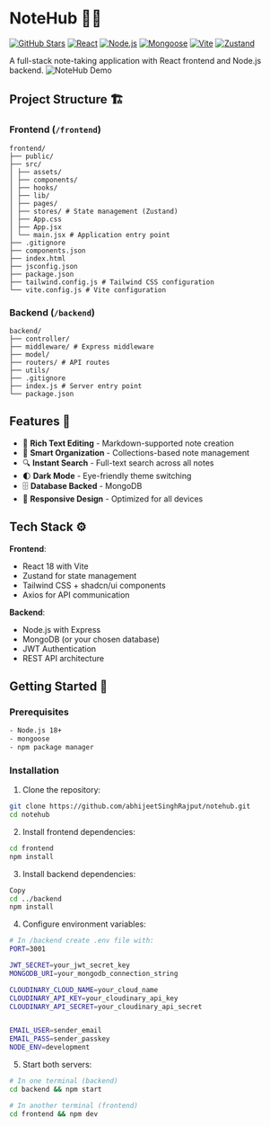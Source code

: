 # NoteHub 📝✨

[![GitHub Stars](https://img.shields.io/github/stars/abhijeetSinghRajput/notehub?style=for-the-badge)](https://github.com/abhijeetSinghRajput/notehub/stargazers)
[![React](https://img.shields.io/badge/React-18.2-61DAFB?style=for-the-badge&logo=react)](https://reactjs.org/)
[![Node.js](https://img.shields.io/badge/Node.js-20+-339933?style=for-the-badge&logo=node.js)](https://nodejs.org/)
[![Mongoose](https://img.shields.io/badge/Mongoose-8.0-880000?style=for-the-badge&logo=mongoDB&logoColor=white)](https://mongoosejs.com/)
[![Vite](https://img.shields.io/badge/Vite-4.0-646CFF?style=for-the-badge&logo=vite)](https://vitejs.dev/)
[![Zustand](https://img.shields.io/badge/State_Management-Zustand-9146FF?style=for-the-badge)](https://github.com/pmndrs/zustand)

A full-stack note-taking application with React frontend and Node.js backend.
![NoteHub Demo](demo.gif) <!-- Add actual demo gif later -->

## Project Structure 🏗️

### Frontend (`/frontend`)
```
frontend/
├── public/ 
├── src/
│ ├── assets/ 
│ ├── components/
│ ├── hooks/ 
│ ├── lib/ 
│ ├── pages/ 
│ ├── stores/ # State management (Zustand)
│ ├── App.css 
│ ├── App.jsx 
│ └── main.jsx # Application entry point
├── .gitignore
├── components.json 
├── index.html
├── jsconfig.json 
├── package.json
├── tailwind.config.js # Tailwind CSS configuration
└── vite.config.js # Vite configuration
```

### Backend (`/backend`)
```
backend/
├── controller/ 
├── middleware/ # Express middleware
├── model/ 
├── routers/ # API routes
├── utils/ 
├── .gitignore
├── index.js # Server entry point
└── package.json
```



## Features 🚀

- 🎨 **Rich Text Editing** - Markdown-supported note creation
- 📂 **Smart Organization** - Collections-based note management
- 🔍 **Instant Search** - Full-text search across all notes
- 🌓 **Dark Mode** - Eye-friendly theme switching
- 🗄️ **Database Backed** - MongoDB 
- 📱 **Responsive Design** - Optimized for all devices


## Tech Stack ⚙️

**Frontend**:
- React 18 with Vite
- Zustand for state management
- Tailwind CSS + shadcn/ui components
- Axios for API communication

**Backend**:
- Node.js with Express
- MongoDB (or your chosen database)
- JWT Authentication
- REST API architecture

## Getting Started 🚀


### Prerequisites
```bash
- Node.js 18+
- mongoose
- npm package manager
```

### Installation
1. Clone the repository:
```bash
git clone https://github.com/abhijeetSinghRajput/notehub.git
cd notehub
```

2. Install frontend dependencies:

```bash
cd frontend
npm install
```

3. Install backend dependencies:

```bash
Copy
cd ../backend
npm install
```

4. Configure environment variables:

```bash
# In /backend create .env file with:
PORT=3001

JWT_SECRET=your_jwt_secret_key
MONGODB_URI=your_mongodb_connection_string

CLOUDINARY_CLOUD_NAME=your_cloud_name
CLOUDINARY_API_KEY=your_cloudinary_api_key
CLOUDINARY_API_SECRET=your_cloudinary_api_secret


EMAIL_USER=sender_email
EMAIL_PASS=sender_passkey
NODE_ENV=development
```

5. Start both servers:

```bash
# In one terminal (backend)
cd backend && npm start

# In another terminal (frontend)
cd frontend && npm dev
```
